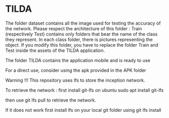 # TILDA

The folder dataset contains all the image used for testing the accuracy of the network. 
Please respect the architecture of this folder :
Train (respectively Test) contains only folders that bear the name of the class they represent.
In each class folder, there is pictures representing the object.
If you modify this folder, you have to replace the folder Train and Test inside the assets of the TILDA application.

The folder TILDA contains the application mobile and is ready to use

For a direct use, consider using the apk provided in the APK folder

Warning !!! This repository uses lfs to store the inception network. 

To retrieve the network :
first install git-lfs on ubuntu
sudo apt install git-lfs

then use 
git lfs pull
to retrieve the network.

If it does not work first install lfs on your local git folder using
git lfs install
